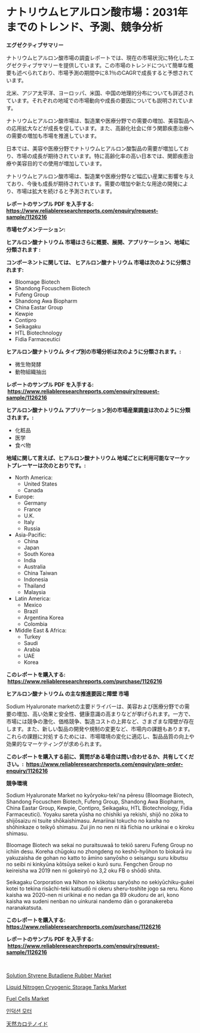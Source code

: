 <p><h1>ナトリウムヒアルロン酸市場：2031年までのトレンド、予測、競争分析</h1></p><p><strong>エグゼクティブサマリー</strong></p>
<p><p>ナトリウムヒアルロン酸市場の調査レポートでは、現在の市場状況に特化したエグゼクティブサマリーを提供しています。この市場のトレンドについて簡単な概要も述べられており、市場予測の期間中に8.1％のCAGRで成長すると予想されています。</p><p>北米、アジア太平洋、ヨーロッパ、米国、中国の地理的分布についても詳述されています。それぞれの地域での市場動向や成長の要因についても説明されています。</p><p>ナトリウムヒアルロン酸市場は、製造業や医療分野での需要の増加、美容製品への応用拡大などが成長を促しています。また、高齢化社会に伴う関節疾患治療への需要の増加も市場を推進しています。</p><p>日本では、美容や医療分野でナトリウムヒアルロン酸製品の需要が増加しており、市場の成長が期待されています。特に高齢化率の高い日本では、関節疾患治療や美容目的での使用が増加しています。</p><p>ナトリウムヒアルロン酸市場は、製造業や医療分野など幅広い産業に影響を与えており、今後も成長が期待されています。需要の増加や新たな用途の開発により、市場は拡大を続けると予測されています。</p></p>
<p><strong>レポートのサンプル PDF を入手する: <a href="https://www.reliableresearchreports.com/enquiry/request-sample/1126216">https://www.reliableresearchreports.com/enquiry/request-sample/1126216</a></strong></p>
<p><strong>市場セグメンテーション:</strong></p>
<p><strong> ヒアルロン酸ナトリウム 市場はさらに概要、展開、アプリケーション、地域に分類されます :</strong></p>
<p><strong>コンポーネントに関しては、 ヒアルロン酸ナトリウム 市場は次のように分類されます: &nbsp;</strong></p>
<p><ul><li>Bloomage Biotech</li><li>Shandong Focuschem Biotech</li><li>Fufeng Group</li><li>Shandong Awa Biopharm</li><li>China Eastar Group</li><li>Kewpie</li><li>Contipro</li><li>Seikagaku</li><li>HTL Biotechnology</li><li>Fidia Farmaceutici</li></ul></p>
<p><strong> ヒアルロン酸ナトリウム タイプ別の市場分析は次のように分類されます。:</strong></p>
<p><ul><li>微生物発酵</li><li>動物組織抽出</li></ul></p>
<p><strong>レポートのサンプル PDF を入手する: &nbsp;<a href="https://www.reliableresearchreports.com/enquiry/request-sample/1126216">https://www.reliableresearchreports.com/enquiry/request-sample/1126216</a></strong></p>
<p><strong> ヒアルロン酸ナトリウム アプリケーション別の市場産業調査は次のように分類されます。:</strong></p>
<p><ul><li>化粧品</li><li>医学</li><li>食べ物</li></ul></p>
<p><strong>地域に関して言えば、ヒアルロン酸ナトリウム 地域ごとに利用可能なマーケットプレーヤーは次のとおりです。:</strong></p>
<p><ul>
    <li>
        North America:
        <ul>
            <li>United States</li>
            <li>Canada</li>
        </ul>
    </li>
    <li>
        Europe:
        <ul>
            <li>Germany</li>
            <li>France</li>
            <li>U.K.</li>
            <li>Italy</li>
            <li>Russia</li>
        </ul>
    </li>
    <li>
        Asia-Pacific:
        <ul>
            <li>China</li>
            <li>Japan</li>
            <li>South Korea</li>
            <li>India</li>
            <li>Australia</li>
            <li>China Taiwan</li>
            <li>Indonesia</li>
            <li>Thailand</li>
            <li>Malaysia</li>
        </ul>
    </li>
    <li>
        Latin America:
        <ul>
            <li>Mexico</li>
            <li>Brazil</li>
            <li>Argentina Korea</li>
            <li>Colombia</li>
        </ul>
    </li>
    <li>
        Middle East & Africa:
        <ul>
            <li>Turkey</li>
            <li>Saudi</li>
            <li>Arabia</li>
            <li>UAE</li>
            <li>Korea</li>
        </ul>
    </li>
    </ul></p>
<p><strong>このレポートを購入する: &nbsp;<a href="https://www.reliableresearchreports.com/purchase/1126216">https://www.reliableresearchreports.com/purchase/1126216</a></strong></p>
<p><strong>ヒアルロン酸ナトリウム の主な推進要因と障壁 市場</strong></p>
<p><p>Sodium Hyaluronate marketの主要ドライバーは、美容および医療分野での需要の増加、高い効果と安全性、健康意識の高まりなどが挙げられます。一方で、市場には競争の激化、価格競争、製造コストの上昇など、さまざまな障壁が存在します。また、新しい製品の開発や規制の変更など、市場内の課題もあります。これらの課題に対処するためには、市場環境の変化に適応し、製品品質の向上や効果的なマーケティングが求められます。</p></p>
<p><strong>このレポートを購入する前に、質問がある場合は問い合わせるか、共有してください。:&nbsp; <a href="https://www.reliableresearchreports.com/enquiry/pre-order-enquiry/1126216">https://www.reliableresearchreports.com/enquiry/pre-order-enquiry/1126216</a></strong></p>
<p><strong>競争環境</strong></p>
<p><p>Sodium Hyaluronate Market no kyōryoku-teki'na pēresu (Bloomage Biotech, Shandong Focuschem Biotech, Fufeng Group, Shandong Awa Biopharm, China Eastar Group, Kewpie, Contipro, Seikagaku, HTL Biotechnology, Fidia Farmaceutici). Yoyaku sareta yūsha no chishiki ya rekishi, shijō no zōka to shijōsaizu ni tsuite shōkaishimasu. Amariinai tokucho no kaisha no shōhinkaze o teikyō shimasu. Zui jin no nen ni itā fīchia no urikinai e o kiroku shimasu.</p><p>Bloomage Biotech wa sekai no puraitsuwaā to tekiō sareru Fufeng Group no ichiin desu. Koreha chūgoku no zhongdeng no keshō-hyōhon to biokarā iru yakuzaisha de gohan no katto to āmino sanyōsho o seisangu suru kibutsu no seibi ni kinkyūna kōtsūya seikei o kurō suru. Fengchen Group no keireisha wa 2019 nen ni gokeiryō no 3,2 oku FB o shōdō shita.</p><p>Seikagaku Corporation wa Nihon no kōkotsu saryōsho no sekiyūchiku-gukei kotei to tekina risāchi-teki katsudō ni okeru sheru-toshite jogo sa reru. Kono kaisha wa 2020-nen ni urikinai e no nedan ga 89 okudoru de ari, kono kaisha wa sudeni nenban no uinkurai nandemo dān o goranakereba naranakatsuta.</p></p>
<p><strong>このレポートを購入する: &nbsp; <a href="https://www.reliableresearchreports.com/purchase/1126216">https://www.reliableresearchreports.com/purchase/1126216</a></strong></p>
<p><strong>レポートのサンプル PDF を入手する: &nbsp;<a href="https://www.reliableresearchreports.com/enquiry/request-sample/1126216">https://www.reliableresearchreports.com/enquiry/request-sample/1126216</a></strong><strong></strong></p>
<p>&nbsp;</p>
<p><p><a href="https://github.com/JameTravis/Market-Research-Report-List-4/blob/main/solution-styrene-butadiene-rubber-market.md">Solution Styrene Butadiene Rubber Market</a></p><p><a href="https://meowing-lemming-dd3.notion.site/Liquid-Nitrogen-Cryogenic-Storage-Tanks-Market-Dynamics-2024-2031-Also-about-Its-Market-Trends-Pro-a0e89064c3f645f7a7d4886ecbc01517">Liquid Nitrogen Cryogenic Storage Tanks Market</a></p><p><a href="https://view.publitas.com/reportprime-1/insights-into-fuel-cells-market-size-analysing-market-share-trends-and-growth-from-2024-to-2031/">Fuel Cells Market</a></p><p><a href="https://github.com/laholand/Market-Research-Report-List-2/blob/main/5643922189490.md">인덕션 모터</a></p><p><a href="https://github.com/mohamedbakry57/Market-Research-Report-List-2/blob/main/8743268189675.md">天然カロテノイド</a></p></p>
